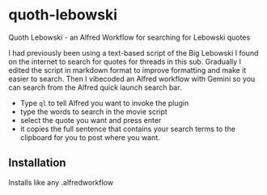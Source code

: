 # quoth-lebowski
Quoth Lebowski - an Alfred Workflow for searching for Lebowski quotes


I had previously been using a text-based script of the Big Lebowski I found on the internet to search for quotes for threads in this sub. Gradually I edited the script in markdown format to improve formatting and make it easier to search.
Then I vibecoded an Alfred workflow with Gemini so you can search from the Alfred quick launch search bar.

* Type `ql` to tell Alfred you want to invoke the plugin
* type the words to search in the movie script
* select the quote you want and press enter
* it copies the full sentence that contains your search terms to the clipboard for you to post where you want.

## Installation

Installs like any .alfredworkflow
